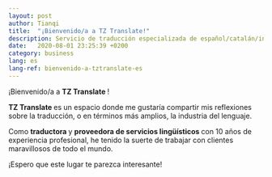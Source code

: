 ```yaml
---
layout: post
author: Tianqi
title:  "¡Bienvenido/a a TZ Translate!"
description: Servicio de traducción especializada de español/catalán/inglés al chino.
date:   2020-08-01 23:25:39 +0200
category: business
lang: es
lang-ref: bienvenido-a-tztranslate-es
---
```

¡Bienvenido/a a <b> TZ Translate </b>!

<b> TZ Translate </b> es un espacio donde me gustaría compartir mis reflexiones sobre la traducción, o en términos más amplios, la industria del lenguaje.

Como <b> traductora </b> y <b> proveedora de servicios lingüísticos </b> con 10 años de experiencia profesional, he tenido la suerte de trabajar con clientes maravillosos de todo el mundo. 

¡Espero que este lugar te parezca interesante!